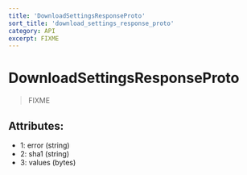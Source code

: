 ```yaml
---
title: 'DownloadSettingsResponseProto'
sort_title: 'download_settings_response_proto'
category: API
excerpt: FIXME
---
```


# DownloadSettingsResponseProto

> FIXME

## Attributes:

- 1: error (string)
- 2: sha1 (string)
- 3: values (bytes)
